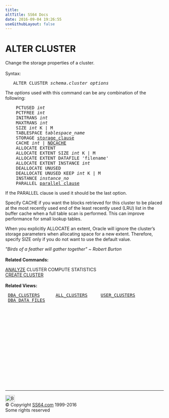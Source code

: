 ```yaml
---
title:
altTitle: SS64 Docs
date: 2016-09-04 19:26:55
useGithubLayout: false
---
```

<!-- #BeginLibraryItem "/Library/head_ora.lbi" --><!-- #EndLibraryItem --><h1>ALTER CLUSTER</h1> 
<p>Change the storage properties of a cluster.<br>
  <br>
  Syntax:</p>
<pre>   ALTER CLUSTER <i>schema.cluster options</i></pre>
<p>The <i>options</i> used with this command can be any combination of the following:</p>
<pre>    PCTUSED <i>int</i>
    PCTFREE <i>int</i>
    INITRANS <i>int</i>
    MAXTRANS <i>int</i>
    SIZE <i>int</i> K | M
    TABLESPACE <i>tablespace_name
</i>    STORAGE <a href="clause_storage.html">storage_clause</a>
    CACHE <i>int</i> | <u>NOCACHE</u>
    ALLOCATE EXTENT
    ALLOCATE EXTENT SIZE <i>int</i> K | M
    ALLOCATE EXTENT DATAFILE 'filename'
    ALLOCATE EXTENT INSTANCE <i>int</i>
    DEALLOCATE UNUSED
    DEALLOCATE UNUSED KEEP <i>int</i> K | M
    INSTANCE <i>instance_no</i>
    PARALLEL <a href="clause_parallel.html">parallel_clause</a>
</pre>
<p>If the PARALLEL clause is used it should be the last option.</p>
<p>Specify CACHE if you want the blocks retrieved for this cluster to be placed at the most recently used end of the least recently used (LRU) list
in the buffer cache when a full table scan is performed. This can improve performance for small lookup  tables.</p>
<p>When you explicitly ALLOCATE an extent,  Oracle will ignore the  cluster’s storage parameters when allocating space for a new extent.
Therefore, specify SIZE only if you do not want  to use the default value.</p>
<p><i class="quote">"Birds of a feather will gather together" ~ Robert Burton</i><br>
  <br>
<b> Related Commands:</b></p>
<p><a href="analyze.html">ANALYZE</a> CLUSTER COMPUTE STATISTICS<br>
<a href="cluster_c.html">CREATE CLUSTER</a><br>
<b><br>
Related Views:</b></p>
<pre> <a href="../orad/DBA_CLUSTERS.html">DBA_CLUSTERS</a>      <a href="../orad/ALL_CLUSTERS.html">ALL_CLUSTERS</a>     <a href="../orad/USER_CLUSTERS.html">USER_CLUSTERS</a> 
 <a href="../orad/DBA_DATA_FILES.html">DBA_DATA_FILES</a> 
</pre><!-- #BeginLibraryItem "/Library/foot_ora.lbi" --><p>
<!-- oracle-footer -->
<ins class="adsbygoogle" style="display:inline-block;width:300px;height:250px" data-ad-client="ca-pub-6140977852749469" data-ad-slot="4275490898"></ins>
<script>
(adsbygoogle = window.adsbygoogle || []).push({});
</script></p>
<hr>
<div id="bl" class="footer"><a href="cluster_a.html#"><img src="../images/top.png" width="30" height="22" alt="Back to the Top"></a></div>
<div id="br" class="footer, tagline">© Copyright <a href="../index.html">SS64.com</a> 1999-2016<br>
Some rights reserved</div><!-- #EndLibraryItem -->

